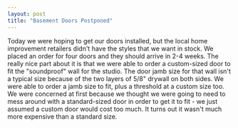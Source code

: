 ```yaml
---
layout: post
title: "Basement Doors Postponed"
---
```


<p>Today we were hoping to get our doors installed, but the local home improvement retailers didn't have the styles that we want in stock.  We placed an order for four doors and they should arrive in 2-4 weeks.  The really nice part about it is that we were able to order a custom-sized door to fit the "soundproof" wall for the studio.  The door jamb size for that wall isn't a typical size because of the two layers of 5/8" drywall on both sides.  We were able to order a jamb size to fit, plus a threshold at a custom size too.  We were concerned at first because we thought we were going to need to mess around with a standard-sized door in order to get it to fit - we just assumed a custom door would cost too much.  It turns out it wasn't much more expensive than a standard size.  </p> 
